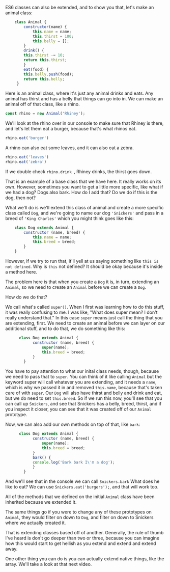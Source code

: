 ES6 classes can also be extended, and to show you that, let's make an animal class:

```js
    class Animal {
        constructor(name) {
            this.name = name;
            this.thirst = 100;
            this.belly = [];
        }
        drink() {
        this.thirst -= 10;
        return this.thirst;
        }
        eat(food) {
        this.belly.push(food);
        return this.belly;
     }
```


Here is an animal class, where it's just any animal drinks and eats. Any animal has thirst and has a belly that things can go into in. We can make an animal off of that class, like a rhino.

```js
const rhino = new Animal('Rhiney');
```

We'll look at the rhino over in our console to make sure that Rhiney is there, and let's let them eat a burger, because that's what rhinos eat.

```js
rhino.eat('burger')
```

A rhino can also eat some leaves, and it can also eat a zebra.

```js
rhino.eat('leaves')
rhino.eat('zebra')
```

If we double check `rhino.drink `,  Rhiney drinks, the thirst goes down.

That is an example of a base class that we have here. It really works on its own. However, sometimes you want to get a little more specific, like what if we had a dog? Dogs also bark. How do I add that? Do we do if this is the dog, then not?

What we'll do is we'll extend this class of animal and create a more specific class called `Dog`, and we're going to name our dog `'Snickers'` and pass in a breed of `'King Charles'` which you might think goes like this:

```js
    class Dog extends Animal {
        constructor (name, breed) {
            this.name = name;
            this.breed = breed;
        }
    }
```

However, if we try to run that, it'll yell at us saying something like `this is not defined`. Why is `this` not defined? It should be okay because it's inside a method here.

The problem here is that when you create a `Dog` it is, in turn, extending an `Animal`, so we need to create an `Animal` before we can create a `Dog`.

How do we do that?

We call what's called `super()`. When I first was learning how to do this stuff, it was really confusing to me. I was like, "What does super mean? I don't really understand that." In this case `super` means just call the thing that you are extending, first. We need to create an animal before we can layer on our additional stuff, and to do that, we do something like this:

```js
      class Dog extends Animal {
            constructor (name, breed) {
                super(name);
                this.breed = breed;
            }
        }
```


You have to pay attention to what our inital class needs, though, because we need to pass that to `super`. You can think of it like calling `Animal` but the keyword super will call whatever you are extending, and it needs a `name`, which is why we passed it in and removed `this.name`, because that's taken care of with `super`. Our `Dog` will also have thirst and belly and drink and eat, but we do need to set `this.breed`. So if we run this now, you'll see that you can call up `Snickers`, and see that Snickers has a belly, breed, thirst, and if you inspect it closer, you can see that it was created off of our `Animal` prototype.

Now, we can also add our own methods on top of that, like `bark`:

```js
      class Dog extends Animal {
            constructor (name, breed) {
                super(name);
                this.breed = breed;
            }
            bark() {
            console.log('Bark bark I\'m a dog');
            }
        }
```

And we'll see that in the console we can call `Snickers.bark` What does he like to eat? We can use `Snickers.eat('burgers');`, and that will work too.

All of the methods that we defined on the initial `Animal` class have been inherited because we extended it.

The same things go if you were to change any of these prototypes on `Animal`, they would filter on down to `Dog`, and filter on down to Snickers where we actually created it.

That is extending classes based off of another. Generally, the rule of thumb I've heard is don't go deeper than two or three, because you can imagine how this would start to get hellish as you extend and extend and extend away.

One other thing you can do is you can actually extend native things, like the array. We'll take a look at that next video.